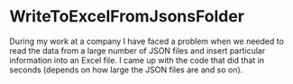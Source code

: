 # WriteToExcelFromJsonsFolder
During my work at a company I have faced a problem when we needed to read the data from a large number of JSON files and insert particular information into an Excel file. I came up with the code that did that in seconds (depends on how large the JSON files are and so on). 
